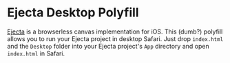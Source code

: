 # Ejecta Desktop Polyfill

[Ejecta](http://impactjs.com/ejecta) is a browserless canvas implementation for iOS. This (dumb?) polyfill allows you to run your Ejecta project in desktop Safari. Just drop `index.html` and the `Desktop` folder into your Ejecta project's `App` directory and open `index.html` in Safari.